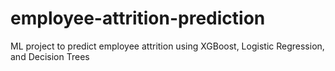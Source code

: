 # employee-attrition-prediction
ML project to predict employee attrition using XGBoost, Logistic Regression, and Decision Trees
